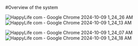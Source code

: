 #Overview of the system

![HappyLife com - Google Chrome 2024-10-09 1_24_26 AM](https://github.com/user-attachments/assets/914d66f5-d37a-4734-9bf0-3323961e0e25)
![HappyLife com - Google Chrome 2024-10-09 1_24_13 AM](https://github.com/user-attachments/assets/a2354cb3-9fb1-4619-9e4d-9ab00b25359b)

![HappyLife com - Google Chrome 2024-10-09 1_24_07 AM](https://github.com/user-attachments/assets/9eda2d6e-6551-491e-ba2a-c369a2143f1b)
![HappyLife com - Google Chrome 2024-10-09 1_24_18 AM](https://github.com/user-attachments/assets/5e46af75-1e86-4bfa-ad7f-831e4864e40f)
